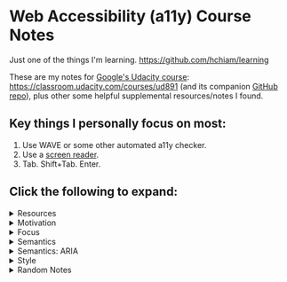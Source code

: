 # Web Accessibility (a11y) Course Notes

Just one of the things I'm learning. <https://github.com/hchiam/learning>

These are my notes for [Google's Udacity course](https://www.udacity.com/course/web-accessibility--ud891): <https://classroom.udacity.com/courses/ud891> (and its companion [GitHub repo](https://github.com/udacity/ud891)), plus other some helpful supplemental resources/notes I found.

## Key things I personally focus on most:

1. Use WAVE or some other automated a11y checker.
2. Use a [screen reader](https://www.youtube.com/watch?v=5R-6WvAihms&list=PLNYkxOF6rcICWx0C9LVWWVqvHlYJyqw7g&index=7).
3. Tab. Shift+Tab. Enter.

## Click the following to expand:

<details>
<summary>Resources</summary>

### WebAIM's WCAG 2 Checklist

<https://webaim.org/standards/wcag/checklist>

### Automated Testing

aXe Chrome Extension or Node module with 0 false positives:

- Quick setup for `axe-cli`: <https://github.com/hchiam/learning-axe-cli#learning-axe-cli>
- Fuller reference: <https://developers.google.com/web/fundamentals/accessibility/a11y-for-teams#automated_testing>

Integrate Lighthouse into your CI (e.g. GitHub Travis CI):

- <https://github.com/hchiam/learning-lighthouse-ci#learning-lighthouse-ci-from-scratch-quickstart>

### Web Accessibility VSCode Extension (live coded linter)

<https://marketplace.visualstudio.com/items?itemName=MaxvanderSchee.web-accessibility>

### Chrome Web Server

<https://chrome.google.com/webstore/detail/web-server-for-chrome/ofhbbkphhbklhfoeikjpcbhemlocgigb>

### NoCoffee (to Simulate Vision Deficiencies)

<https://chrome.google.com/webstore/detail/nocoffee/jjeeggmbnhckmgdhmgdckeigabjfbddl>

### High Contrast (check if content still visible)

<https://chrome.google.com/webstore/detail/high-contrast/djcfdncoelnlbldjfhinnjlhdjlikmph>

### ARIA design patterns and links to **_live examples_**

<https://www.w3.org/TR/wai-aria-practices-1.1/#aria_ex>

### VisBug

(Hover items to see contrast levels, or move items around like an artboard.)

<https://chrome.google.com/webstore/detail/visbug/cdockenadnadldjbbgcallicgledbeoc>

</details>

<details>
<summary>Motivation</summary>

Design for everyone. Making your website accessible helps everyone. Disability is more broad than what you might typically think of as disability: aging, temporary disability, and situational disability even for healthy individuals. Different devices and different situations (e.g. outdoors screen with low contrast). This goes beyond permanent disability and can affect everyone.

Aside: I found [an article on Medium.com that gives more examples](https://medium.com/swlh/why-web-accessibility-is-far-more-important-than-you-think-831d9bfdf9af) and [another one](https://medium.com/valtech-design/inclusive-design-dd4e03f82094).

You don't have to choose between a delightful website and checking some "accessibility checkbox".

Tip: Start with the most frequently-used pieces of UI.

A11y = make sure all of your users can use your content.

**Good a11y -> good UX.** _(Example: clearing out clutter in UI helps screen readers get to content, but also improves the UI for everyone in general. Good contrast helps for low-contrast projectors and outdoor displays.)_

</details>

<details>
<summary>Focus</summary>

- DOM order = tab order -> so: place in logical order in the DOM, and avoid CSS that positions elements visually in a different order
- `tabindex="-1"` = not in tab order but can be focused with focus() in js = great for modals (`document.querySelector('#modal').focus()`)
- `tabindex="0"` = added to tab order (and can also be focused with focus() in js = useful for custom elements (e.g. custom `div` dropdown)
- tabindex > 0 is **NOT** recommended. Instead, aim to [put elements in the logical sequence instead](https://developer.mozilla.org/en-US/docs/Web/HTML/Global_attributes/tabindex).
- typically do **NOT** have to use tabindex for non-interative elements like headers (screen readers can read them)
  - exception: [SPA](https://en.wikipedia.org/wiki/Single-page_application)-like interaction menu anchor clicks -> good case for `tabindex="-1"` and `focus()` on a header that "appears" on the page
- skip links help switch device users: hidden links to jump to page content (for an example, visit <https://github.com/> and hit tab)
  - example: `<a href="#main-content-id" class="skip-link">Skip to main content</a>` and `.skip-link { position: absolute; top: -40px; } .skip-link:focus { top: 0; }`
- Helpful easy test: tab through page and see if things make sense, e.g. the focus order and focused item is shown.
  - In your browser's Console: `document.activeElement` gives you currently-focused item.
- [Lighthouse](https://chrome.google.com/webstore/detail/lighthouse/blipmdconlkpinefehnmjammfjpmpbjk?hl=en) Chrome extension -> unselect all except Accessibility to get an audit of the current page.
- Keyboard traps are usually bad but can be temporarily good: while a modal is open, and then return focus to last element when modal is closed. `firstTabStop.focus()`, `lastTabStop.focus()`, `focusedElementBeforeModal.focus()`

  - ```js
    var focusableElementsString =
      'a[href], area[href], input:not([disabled]), select:not([disabled]), textarea:not([disabled]), button:not([disabled]), iframe, object, embed, [tabindex="0"], [contentediteable]';
    var focusableElements = modal.querySelectorAll(focusableElementsString);
    // convert NodeList to Array
    focusableElements = Array.prototype.slice.call(focusableElements);
    var firstTabStop = focusableElements[0];
    var lastTabStop = focusableElements[focusableElements.length - 1];
    ```

    - (And example usage of that ↑ is here: <https://classroom.udacity.com/courses/ud891/lessons/7962031279/concepts/79621414230923>)

</details>

<details>
<summary>Semantics</summary>

- You can address diverse assistive technologies <- by expressing semantics programmatically <- by understand affordances.
- Affordances are like common conventions that users are used to. At the very least, they minimize training time to get used to.
- To express semantics programmatically: (as per AIM WCAG checklist)
  - **role** (example: "combo box")
  - **label/name** (example: "preferred seat type")
  - **value** (example: "no preference")
  - **state** (example: "collapsed")
  - (These _are_ the affordances!)
- Accessibility tree <- DOM tree:
  - Pretty much the same, except visuals removed and items "linearized" (to fit one dimension of speech over time).
  - Much of the DOM has implicit semantic meaning. (Example: `button` instead of `div`)
- `alt="description of the image in its context to provide the same experience"`. Tricky example: header logo is also link to home. Instead of `"Home"`, just do `"<Page name as shown in logo image>"`.
- `alt=""` = good if a description would be redundant in the image's context, but we also don't want the screen reader to read out the file name either. Tricky example: magnifying glass next to search field that already gets read out as a searchbox.
- Include meaningful headers in your web page! They give users of screen readers an easy way to quickly navigate your page.
- Don't go overboard with screen-reader-only headers.
- Make link text usable for screen reader shortcut lists:
  - Bad: "Learn more." (About what? Unclear in a list of link texts.)
  - OK: "Learn more about responsive layouts."
  - Better: "Responsive Layouts" (Turn the title into a link.)
- Example semantic HTML elements: `main`, `header`, `footer`, `nav`, `section` (usually has a h1/h2/... header in it), `article`, and `aside`.
  - You can simplify CSS to refer to `header` instead of `.header`, while also making the HTML more semantic for assistive tech users.
- Meaningful headings and link text, and good page structure.
- Don't try to control the experience a screen reader would have, since that can confuse users. E.g.: the tool has ways work around odd names, like spelling them out.

</details>

<details>
<summary>Semantics: ARIA</summary>

- Built-in HTML Semantics Sometimes Isn't Enough
  - Dropdowns: currently no standard HTML element.
  - Another example: urgent user notification (`<div role="alert">Could not connect!</div>` -> `aria-live`)
- Example: `role="checkbox"` and then ALSO add `aria-checked="true"` or `aria-checked="false"` (ARIA HTML properties must be explicitly indicated. Good for custom elements.)
  - But you have to take care of a lot more.
  - Example: `this.el.setAttribute('role', 'checkbox');`
  - Example: `if (this.el.hasAttribute('checked')) { this.el.setAttribute('aria-checked', 'true'); }`
- Example: expandable tree: `role="tree"`, `role="group"`, `role="treeItem"`, `aria-expanded="true"`, `aria-expanded="false"`
- Example: `<button ... aria-label="Filter">`
- ARIA _only_ modifies the accessibility tree. It does not:
  - modify element appearance.
  - modify element behaviour.
  - add focusability.
  - add keyboard event handling.
- ARIA design patterns and links to **_live examples_**: <https://www.w3.org/TR/wai-aria-practices-1.1/#aria_ex>

- ```js
  // set ARIA role = radio group
  this.el.setAttribute("role", "radiogroup"); // role!!!

  var firstButton = true;
  for (var button of this.buttons) {
    if (firstButton) {
      button.tabIndex = "0";
      firstButton = false;
    } else {
      button.tabIndex = "-1";
    }

    // set ARIA role = radio
    button.setAttribute("role", "radio"); // role!!!
  }
  ```

- ```js
  RadioGroup.prototype.changeFocus = function () {
    // old button:
    this.focusedButton.tabIndex = -1; // tabindex!!!
    this.focusedButton.removeAttribute("checked");
    this.focusedButton.setAttribute("aria-checked", "false"); // ARIA!!!

    // new button:
    this.focusedButton = this.buttons[this.focusedIdx];
    this.focusedButton.focus();
    this.focusedButton.tabIndex = 0; // tabindex!!!
    this.focusedButton.setAttribute("checked", "");
    this.focusedButton.setAttribute("aria-checked", "true"); // ARIA!!!
  };
  ```

- `aria-label` example: name = "menu" (for screen-reader only):

  ```html
  <button aria-label="menu" class="hamburger-menu-icon"></button>
  ```

- `aria-label` example: name = "close", not "X" (for screen-reader only):

  ```html
  <button aria-label="close">
    X
  </button>
  ```

- `aria-labelledby` example: name/label = "Drink options" from another element (not whatever's in "..." below):

  ```html
  <span id="rg-label">
    Drink options
  </span>
  <div role="radiogroup" aria-labelledby="rg-label">
    ...
  </div>
  ```

  - This is an example of an ARIA relationship attribute (links 2 or more elements).

  - Notes: `aria-labelledby` can be put on any element, not just a `label` element, but it does not give you the nice label-clicking behaviour that `label` gives you. Also, you place `aria-labelledby="..."` on the element, which is opposite of putting `for="..."` on the `label`. `aria-labelledby` can take a list of elements to concatenate the name from (even from the element itself! and even from hidden elements!).

- In terms of precedence: `aria-labelledby` > `aria-label` > native `label`
- ARIA roles may be redundant in some cases: e.g.: `<input type="checkbox" role="checkbox">` or `<main role="main">`
  - but you might need this redundancy for wider browser support.

#### ARIA Relationship Attributes

- Example: `aria-labelledby="..."` = label/name (see earlier notes).
- `aria-owns="..."` = "treat ... as my **child** element" (even if separate in the DOM), like for submenus.
  - But why not just do so in DOM? Maybe for visual presentation or because of element reuse in different contexts.
  - `aria-owns` is a very common ARIA relationship attribute. Good to know!
- `aria-activedescendant="..."` = "present ... as the **apparent focused** element when I have page focus" (this is not actually moving the roving focus).
  - Example: typing in a textbox that has page focus, but while reading out an apparently-focused filtered option shown in a dropdown.
  - This basically can graft together different parts of the DOM onto this node in the Accessibility Tree.
- `aria-describedby="..."` = "use ... as my non-critical description" (NOT name/label) as extra info, like password requirements (vs. password characters typed). Even if that identified element is hidden from the DOM (just like aia-labelledby).
- `aria-posinset` and `aria-setsize` = "specify on this element its actual position in the set, and the actual number of items in its set", like when you don't know the size of the list when using lazy loading.

  - Example:

    ```html
    <div role="listbox">
      <!-- aria-posinset + aria-setsize on items not on container -->
      <!-- Use dynamic HTML techniques to let user explore up. -->
      <div role="option" aria-posinset="857" aria-setsize="1000">
        Item 857 shows up first, maybe due to lazy loading.
      </div>
      <div role="option" aria-posinset="858" aria-setsize="1000">
        Item 858 shows up last, maybe due to lazy loading.
      </div>
      <!-- Use dynamic HTML techniques to let user explore down. -->
    </div>
    ```

#### Hiding/Showing Only for Accessibility Tree (AT)

- Hide element for everyone:
  - Native explicit hiding: `visibility: hidden;`, `display:none`, or attribute `hidden`.
- Show label only in AT:
  - Make far off screen, e.g. `position: absolute; left: -10000px;`
  - Or: `aria-label="Some text that only screen-readers can access."`
  - Or: `aria-labelledby="some-hidden-element"`
  - Or: `aria-describedby="some-hidden-element-for-extra-info"`
- Hide element only in AT:
  - `aria-hidden="true"` (hides from AT all its descendants, except elements referred to by `aria-labelledby` or `aria-describedby`, which makes sense based on earlier notes).

#### Alerting the User

- Instead of waiting for user to get to the element in the DOM.
- `aria-live="..."`: `off` (default/fallback), `polite`, `assertive`.
  - "polite" = when you're done whatever you're doing. (waits)
  - "assertive" = you need to know this right now! (interrupts)
- **Troubleshooting tips when `aria-live` isn't speaking:**
  - Test on different platforms, since they can react differently.
  - Try including `aria-live` attributes in initial page load.
  - Try triggering style change on the element: hidden -> visible.
  - Try changing the content of the element to trigger speaking.
  - Try appending new element with `aria-live`.
- `aria-atomic` = say the whole contents each time.
- `aria-relevant` = say the changes of specified type(s):
  - `="text"` = when text changed.
  - `="additions"` = when element added.
  - `="removals"` = when element removed.
  - `="all"` = `="additions removals text"` = basically any change triggers (re-)announcing.
  - default/fallback is `="additions text"` (added elements or text changes trigger (re-)announcing).
- `aria-busy="true"` = ignore changes to element despite having `aria-live="polite"` for example.
  - Example (1/2): until everything's loaded, set this: `<div aria-live="polite" aria-busy="true">`.
  - Example (2/2): when ready, set this: `<div aria-live="polite" aria-busy="false">`.
  - Note: `="false"` by default, i.e. do not ignore by default. Makes sense.

</details>

<details>
<summary>Style</summary>

#### Overview

- Styles for focus.
- Styles for ARIA states.
- Responsive UIs (flexible device/zoom views).
- Colour choices/contrast.

#### Focus Styling

- Sometimes the focus ring is hard to see or doesn't look good.
- Give alternate indication instead of only clearing outline.

- ```css
  :focus {
    /* BAD */
    outline: 0;
  }
  ```

- ```css
  :focus {
    /* good */
    outline: 1px dotted #fff;
  }
  ```

- ```css
  :focus {
    /* better */
    outline: 0; /* browsers handle outline inconsistently */
    box-shadow: 0 0 8px 3px rgba(255, 255, 255, 0.8); /* consistent across browsers */
    text-decoration: underline; /* visual indicator that doesn't rely on colour */
  }
  ```

- ```css
  /* to improve style around radio options,
   * make the focus ring on radio buttons
   * only wrap around the radio icon */
  .radio:focus {
    outline: 0;
  }

  .radio:focus::before {
    box-shadow: 0 0 1px 2px #5b9dd9;
  }
  ```

- If you implement custom elements, you might get focus rings where you don't want them, so to differentiate between mouse clicks and keyboard tags, you might need to find a shim here: <https://github.com/alice/modality>
  - Right now, something like Firefox's `:-moz-focusring` is not implemented on all browsers.

#### ARIA States Styling

- You can clean up the selectors while also having a way to verify you're correctly updating ARIA states. So instead of this:

  ```css
  .toggle.pressed,
  .toggle[aria-pressed="true"] {
    ...;
  }
  ```

  you replace it with just this:

  ```css
  .toggle[aria-pressed="true"] {
    ...;
  }
  ```

#### Responsive UIs Styling (flexible device/zoom views)

- Include this in page `head`: `<meta name="viewport" content="width=device-width, initial-scale=1">`
  - (Stray observation: Easily generated with `!` snippet using Emmet in VSCode.)
- Favour relative units over `px`:
  - `%`, `em`, or `rem` respond to zoom and responsively move other items down the page.
  - `em` and `rem` are better than `px` for text since some browsers can zoom just the text on a page via user settings.
- Button size: **48dp minimum mobile touch target size** = 48 x 48 pixel area ~ 9 mm ~ finger pad.
  - You can achieve that with padding.
- Button margin: **32dp margin around touch target** (horizontally and vertically)

#### Colour Contrast

- For users with 20/40 vision, commonly ages 80+:
  - **4.5:1 minimum contrast** in text and images of text.
  - **3:1 minimum contrast** in large text > 14 point bold.
- For users with low vision impairments or colour vision deficiencies:
  - **7:1 minimum contrast** in text and images of text.
  - **4.5:1 minimum contrast**in large text > 14 point bold.
- Use the Chrome extension [Lighthouse](https://chrome.google.com/webstore/detail/lighthouse/blipmdconlkpinefehnmjammfjpmpbjk?hl=en) or Chrome Dev Tools > Audits > Accessibility > Run audits. (Note: right now both only work on http/https pages, not local html files.)
- 100s of millions, about 1 in 20 people have a colour vision deficiency, only expected to increase with aging populations.
  - -> Convey info with more than only colour differences! "Don't rely on colour alone."
- Use [NoCoffee](https://chrome.google.com/webstore/detail/nocoffee/jjeeggmbnhckmgdhmgdckeigabjfbddl?hl=en-US) Chrome extension to test your UI with different kinds of simulated vision impairments.
- Use [High Contrast](https://chrome.google.com/webstore/detail/high-contrast/djcfdncoelnlbldjfhinnjlhdjlikmph?hl=en) Chrome extension to test your content still shows up for users who have high contrast settings set up.

</details>

<details>
<summary>Random Notes</summary>

- https://developer.mozilla.org/en-US/docs/Tools/Web_Console/The_command_line_interpreter#Helper_commands

  - In web dev console: `$('h1')` = `document.querySelector('h1')` (looks like jQuery!)
  - In web dev console: `$$('h1,h2,h3')` = `document.querySelectorAll('h1,h2,h3')` but returns an array instead of a NodeList. (Cool!)

- https://github.com/hchiam/toronto-js-workshop-a11y

- https://github.com/zeitspace/web-accessibility-session

  - Ontario: AODA: company > 50:
    - -> 2014: must have WCAG 2.0 Level A
    - -> 2021: must have WCAG 2.0 Level AA
  - WCAG **_"quick ref"_**: <https://www.w3.org/WAI/WCAG21/quickref>
  - practice/research later:
    - Perceivable:
      - -> web video add text: <https://www.w3schools.com/tags/tag_track.asp>
    - Operable:
      - -> skip links
    - Understandable
      - -> "Read more" link with screenreader-only audible extra "Read more about (...)"
    - Robust
      - -> research lighthouse compatibility IE checks
    - Write down: Don't just sketch! Sketch _semantic_ blocks! At the start!
    - Try out a11y-friendly drag and drop.

- https://github.com/hchiam/learning-extra-a11y-stuff (with example/demo)

- flying focus ring: https://github.com/hchiam/flying-focus

- keyboard focus trap: https://github.com/hchiam/keyboard-focus-trap

- map mouse positions to sounds (sonification): https://github.com/hchiam/_2dnote

- how to phrase links to avoid the unhelpful "click here": https://www.smashingmagazine.com/2012/06/links-should-never-say-click-here

</details>
